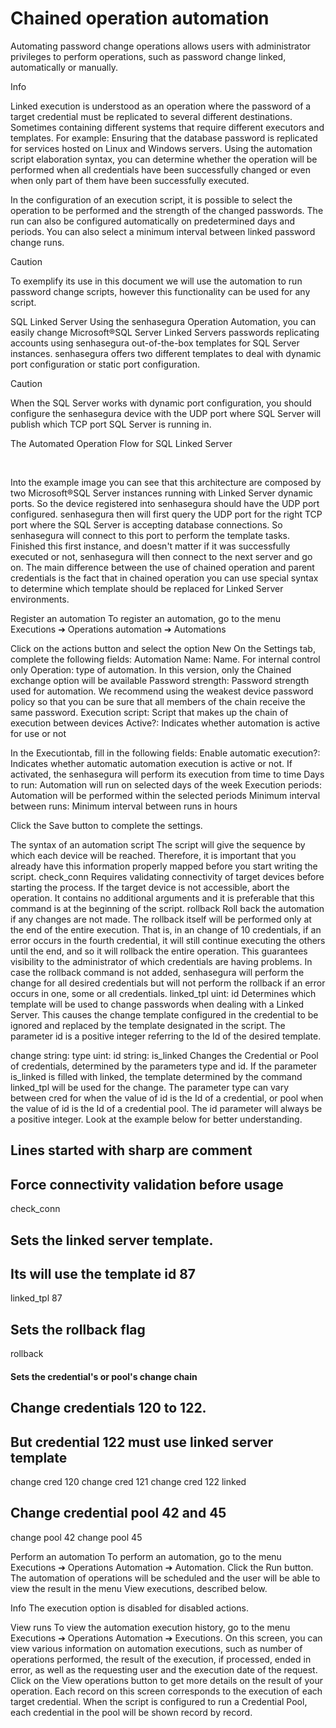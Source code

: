 # Chained operation automation 

Automating password change operations allows users with administrator privileges to perform operations, such as
    password change linked, automatically or manually.

Info

Linked execution is understood as an operation where the password of a target credential must be
                replicated to several different destinations. Sometimes containing different systems that
            require different executors and templates. For example: Ensuring that the database password is replicated
            for services hosted on Linux and Windows servers.
Using the automation script elaboration syntax, you can determine whether the operation will be performed
            when all credentials have been successfully changed or even when only part of them have been successfully
            executed.


In the configuration of an execution script, it is possible to select the operation to be performed and the strength
    of the changed passwords.
The run can also be configured automatically on predetermined days and periods. You can also select a minimum
    interval between linked password change runs.

Caution

To exemplify its use in this document we will use the automation to run password change scripts, however this
            functionality can be used for any script.



SQL Linked Server
Using the senhasegura Operation Automation, you can easily change Microsoft®SQL Server Linked
    Servers passwords replicating accounts using senhasegura out-of-the-box templates for SQL Server instances.
senhasegura offers two different templates to deal with dynamic port configuration or static
        port configuration.

Caution

When the SQL Server works with dynamic port configuration, you should configure the senhasegura device with
            the UDP port where SQL Server will publish which TCP port SQL Server is running in.




The Automated Operation Flow for SQL Linked Server

 


Into the example image you can see that this architecture are composed by two Microsoft®SQL Server instances running
    with Linked Server dynamic ports. So the device registered into senhasegura should have the UDP port configured.
senhasegura then will first query the UDP port for the right TCP port where the SQL Server is accepting database
    connections. So senhasegura will connect to this port to perform the template tasks.
Finished this first instance, and doesn't matter if it was successfully executed or not, senhasegura will then
    connect to the next server and go on.
The main difference between the use of chained operation and parent credentials is the fact that in chained operation
    you can use special syntax to determine which template should be replaced for Linked Server environments.

Register an automation
To register an automation, go to the menu Executions ➔ Operations automation ➔ Automations

Click on the actions button and select the option New
On the Settings tab, complete the following fields:
Automation Name: Name. For internal control only
Operation: type of automation. In this version, only the Chained
                    exchange option will be available
Password strength: Password strength used for automation. We recommend using
                    the weakest device password policy so that you can be sure that all members of the chain receive the
                    same password.
Execution script: Script that makes up the chain of execution between devices
Active?: Indicates whether automation is active for use or not


In the Executiontab, fill in the following fields:
Enable automatic execution?: Indicates whether automatic automation execution is active
                or not. If activated, the senhasegura will perform its execution from time to time
Days to run: Automation will run on selected days of the week
Execution periods: Automation will be performed within the selected periods
Minimum interval between runs: Minimum interval between runs in hours


Click the Save button to complete the settings.


The syntax of an automation script
The script will give the sequence by which each device will be reached. Therefore, it is important that you already
    have this information properly mapped before you start writing the script.
check_conn
Requires validating connectivity of target devices before starting the process. If the target device is not
    accessible, abort the operation. It contains no additional arguments and it is preferable that this command is at
    the beginning of the script.
rollback
Roll back the automation if any changes are not made. The rollback itself will be performed only at the end of the
    entire execution. That is, in an change of 10 credentials, if an error occurs in the fourth credential, it will
    still continue executing the others until the end, and so it will rollback the entire operation.
This guarantees visibility to the administrator of which credentials are having problems.
In case the rollback command is not added, senhasegura will perform the change for all desired credentials but will
    not perform the rollback if an error occurs in one, some or all credentials.
linked_tpl uint: id
Determines which template will be used to change passwords when dealing with a Linked Server.
This causes the change template configured in the credential to be ignored and replaced by the template designated in
    the script.
The parameter id is a positive integer referring to the Id of the desired template.

change string: type uint: id string: is_linked
Changes the Credential or Pool of credentials, determined by the parameters type and id.
If the parameter is_linked is filled with linked, the
    template determined by the command linked_tpl will be used for the change.
The parameter type can vary between cred for when the
    value of id is the Id of a credential, or pool when
    the value of id is the Id of a credential pool.
The id parameter will always be a positive integer.
Look at the example below for better understanding.
## Lines started with sharp are comment

## Force connectivity validation before usage
check_conn

## Sets the linked server template.
## Its will use the template id 87
linked_tpl 87

## Sets the rollback flag
rollback

#### Sets the credential's or pool's change chain

## Change credentials 120 to 122.
## But credential 122 must use linked server template
change cred 120
change cred 121
change cred 122 linked

## Change credential pool 42 and 45
change pool 42
change pool 45


Perform an automation
To perform an automation, go to the menu Executions ➔ Operations Automation ➔ Automation.
Click the Run button. The automation of operations will be scheduled and the user will be able to
    view the result in the menu View executions, described below.

Info
The execution option is disabled for disabled actions.


View runs
To view the automation execution history, go to the menu Executions ➔ Operations Automation ➔
        Executions.
On this screen, you can view various information on automation executions, such as number of operations performed,
    the result of the execution, if processed, ended in error, as well as the requesting user and the execution date of
    the request.
Click on the View operations button to get more details on the result of your operation. Each record
    on this screen corresponds to the execution of each target credential.
When the script is configured to run a Credential Pool, each credential in the pool will be shown
    record by record.